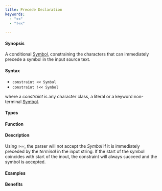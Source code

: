 ```yaml
---
title: Precede Declaration
keywords:
  - "<<"
  - "!<<"

---
```


#### Synopsis

A conditional [Symbol](/Rascal/Declarations/SyntaxDefinition/Symbol), constraining the characters that can immediately precede a symbol in the input source text.

#### Syntax

*  `constraint << Symbol` 
*  `constraint !<< Symbol`


where a _constraint_ is any character class, a literal or a keyword non-terminal [Symbol](/Rascal/Declarations/SyntaxDefinition/Symbol).

#### Types

#### Function

#### Description

Using `!<<`, the parser will not accept the _Symbol_ if it is immediately preceded by the _terminal_ in the input string. If the start of the symbol coincides with start of the inout, the constraint will always succeed and the symbol is accepted.


#### Examples

#### Benefits


